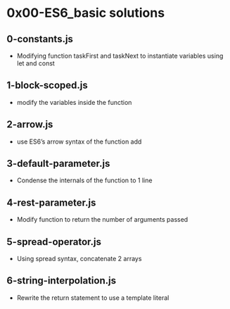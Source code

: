 # 0x00-ES6_basic solutions 

## 0-constants.js

- Modifying function taskFirst and taskNext to instantiate variables using let and const

## 1-block-scoped.js

- modify the variables inside the function

## 2-arrow.js

- use ES6’s arrow syntax of the function add

## 3-default-parameter.js

- Condense the internals of the function to 1 line

## 4-rest-parameter.js

- Modify function to return the number of arguments passed

## 5-spread-operator.js

- Using spread syntax, concatenate 2 arrays

## 6-string-interpolation.js

- Rewrite the return statement to use a template literal
